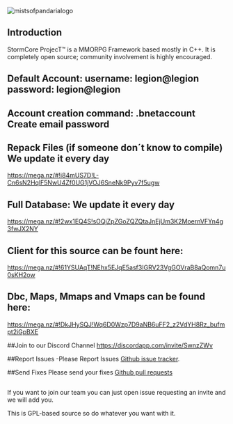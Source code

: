 ![mistsofpandarialogo](https://fotos.subefotos.com/b23fd93d516ceeab320c6fc94cbac520o.png)

## Introduction
StormCore ProjecT™ is a MMORPG Framework based mostly in C++.
It is completely open source; community involvement is highly encouraged. 

## Default Account: username: legion@legion password: legion@legion
## Account creation command: .bnetaccount Create email password

## Repack Files (if someone don´t know to compile) We update it every day
https://mega.nz/#!i84mUS7D!L-Cn6sN2HqlF5NwU4Zf0UG1jVOJ6SneNk9Pyv7f5ugw

## Full Database: We update it every day
https://mega.nz/#!2wx1EQ4S!sOQjZpZGoZQZQtaJnEjUm3K2MoernVFYn4g3fwJX2NY

## Client for this source can be fount here:
https://mega.nz/#!61YSUAqT!NEhx5EJqE5asf3IGRV23VgGOVraB8aQomn7u0sKH2ow

## Dbc, Maps, Mmaps and Vmaps can be found here:
https://mega.nz/#!DkJHySQJ!Wq6D0Wzp7D9aNB6uFF2_z2VdYH8Rz_bufmpt2iGpBXE

##Join to our Discord Channel
https://discordapp.com/invite/SwnzZWv

##Report Issues
-Please Report Issues [Github issue tracker](https://github.com/Ragebones/Legioncore/issues).

##Send Fixes
Please send your fixes [Github pull requests](https://github.com/Ragebones/Legioncore/pulls)

##
If you want to join our team you can just open issue requesting an invite and we will add you.

This is GPL-based source so do whatever you want with it.
